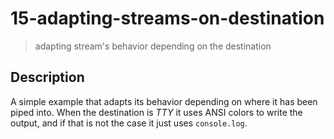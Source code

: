 # 15-adapting-streams-on-destination
> adapting stream's behavior depending on the destination

## Description
A simple example that adapts its behavior depending on where it has been piped into. When the destination is *TTY* it uses ANSI colors to write the output, and if that is not the case it just uses `console.log`.